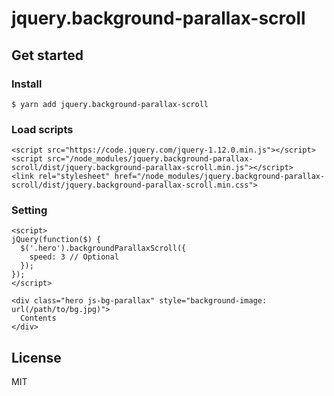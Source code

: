 # jquery.background-parallax-scroll

## Get started

### Install
```
$ yarn add jquery.background-parallax-scroll
```

### Load scripts

```
<script src="https://code.jquery.com/jquery-1.12.0.min.js"></script>
<script src="/node_modules/jquery.background-parallax-scroll/dist/jquery.background-parallax-scroll.min.js"></script>
<link rel="stylesheet" href="/node_modules/jquery.background-parallax-scroll/dist/jquery.background-parallax-scroll.min.css">
```

### Setting

```
<script>
jQuery(function($) {
  $('.hero').backgroundParallaxScroll({
    speed: 3 // Optional
  });
});
</script>
```
```
<div class="hero js-bg-parallax" style="background-image: url(/path/to/bg.jpg)">
  Contents
</div>
```

## License
MIT
